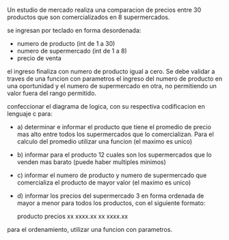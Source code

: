 Un estudio de mercado realiza una comparacion de precios entre 30 productos que son comercializados en 8 supermercados.

se ingresan por teclado en forma desordenada:

* numero de producto (int de 1 a 30)
* numero de supermercado (int de 1 a 8)
* precio de venta

el ingreso finaliza con numero de producto igual a cero. Se debe validar a traves de una funcion con parametros el ingreso del numero de producto en una oportunidad y el numero de supermercado en otra, no permitiendo un valor fuera del rango permitido.

confeccionar el diagrama de logica, con su respectiva codificacion en lenguaje c para:

* a) determinar e informar el producto que tiene el promedio de precio mas alto entre todos los supermercados que lo comercializan. Para el calculo del promedio utilizar una funcion (el maximo es unico)
* b) informar para el producto 12 cuales son los supermercados que lo venden mas barato (puede haber multiples minimos)
* c) informar el numero de producto y numero de supermercado que comercializa el producto de mayor valor (el maximo es unico)
* d) informar los precios del supermercado 3 en forma ordenada de mayor a menor para todos los productos, con el siguiente formato:

    producto 	precios
    xx 		xxxx.xx
    xx 		xxxx.xx 

para el ordenamiento, utilizar una funcion con parametros.
